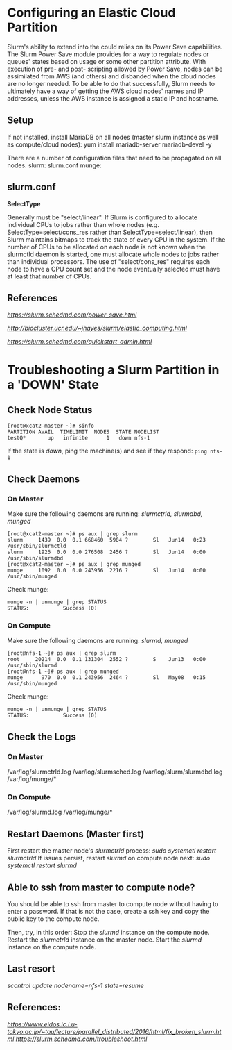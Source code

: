 # Configuring an Elastic Cloud Partition
Slurm's ability to extend into the could relies on its Power Save capabilities.  The Slurm Power Save module provides for a way to regulate nodes or queues' states based on usage or some other partition attribute.  With execution of pre- and post- scripting allowed by Power Save, nodes can be assimilated from AWS (and others) and disbanded when the cloud nodes are no longer needed.  To be able to do that successfully, Slurm needs to ultimately have a way of getting the AWS cloud nodes' names and IP addresses, unless the AWS instance is assigned a static IP and hostname.

## Setup

If not installed, install MariaDB on all nodes (master slurm instance as well as compute/cloud nodes):
yum install mariadb-server mariadb-devel -y



There are a number of configuration files that need to be propagated on all nodes.
slurm:
slurm.conf
munge:

## slurm.conf
**SelectType**

Generally must be "select/linear". If Slurm is configured to allocate individual CPUs to jobs rather than whole nodes (e.g. SelectType=select/cons_res rather than SelectType=select/linear), then Slurm maintains bitmaps to track the state of every CPU in the system. If the number of CPUs to be allocated on each node is not known when the slurmctld daemon is started, one must allocate whole nodes to jobs rather than individual processors. The use of "select/cons_res" requires each node to have a CPU count set and the node eventually selected must have at least that number of CPUs.

## References
_https://slurm.schedmd.com/power_save.html_

_http://biocluster.ucr.edu/~jhayes/slurm/elastic_computing.html_

_https://slurm.schedmd.com/quickstart_admin.html_

# Troubleshooting a Slurm Partition in a 'DOWN' State
## Check Node Status
```
[root@xcat2-master ~]# sinfo
PARTITION AVAIL  TIMELIMIT  NODES  STATE NODELIST
testQ*       up   infinite      1   down nfs-1
```
If the state is _down_, ping the machine(s) and see if they respond:
`ping nfs-1`

## Check Daemons
### On Master
Make sure the following daemons are running:
_slurmctrld, slurmdbd, munged_
```
[root@xcat2-master ~]# ps aux | grep slurm
slurm     1439  0.0  0.1 668460  5904 ?        Sl   Jun14   0:23 /usr/sbin/slurmctld
slurm     1926  0.0  0.0 276508  2456 ?        Sl   Jun14   0:00 /usr/sbin/slurmdbd
[root@xcat2-master ~]# ps aux | grep munged
munge     1092  0.0  0.0 243956  2216 ?        Sl   Jun14   0:00 /usr/sbin/munged
```
Check munge:
```
munge -n | unmunge | grep STATUS
STATUS:           Success (0)
```

### On Compute
Make sure the following daemons are running:
_slurmd, munged_
```
[root@nfs-1 ~]# ps aux | grep slurm
root     20214  0.0  0.1 131304  2552 ?        S    Jun13   0:00 /usr/sbin/slurmd
[root@nfs-1 ~]# ps aux | grep munged
munge      970  0.0  0.1 243956  2464 ?        Sl   May08   0:15 /usr/sbin/munged
```
Check munge:
```
munge -n | unmunge | grep STATUS
STATUS:           Success (0)
```

## Check the Logs
### On Master
/var/log/slurmctrld.log
/var/log/slurmsched.log
/var/log/slurm/slurmdbd.log
/var/log/munge/*
### On Compute
/var/log/slurmd.log
/var/log/munge/*

## Restart Daemons (Master first)
First restart the master node's _slurmctrld_ process:
_sudo systemctl restart slurmctrld_
If issues persist, restart _slurmd_ on compute node next:
_sudo systemctl restart slurmd_

## Able to ssh from master to compute node?
You should be able to ssh from master to compute node without having to enter a password.  If that is not the case, create a ssh key and copy the public key to the compute node.

Then, try, in this order:
Stop the _slurmd_ instance on the compute node.
Restart the _slurmctrld_ instance on the master node.
Start the _slurmd_ instance on the compute node.

## Last resort 
_scontrol update nodename=nfs-1 state=resume_

## References:
_https://www.eidos.ic.i.u-tokyo.ac.jp/~tau/lecture/parallel_distributed/2016/html/fix_broken_slurm.html_
_https://slurm.schedmd.com/troubleshoot.html_
